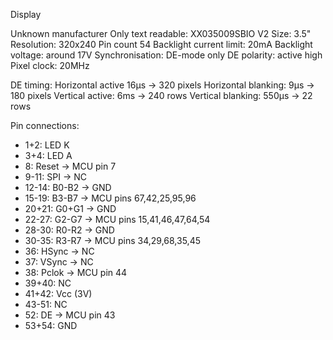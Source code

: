 Display

Unknown manufacturer
Only text readable: XX035009SBIO V2
Size: 3.5"
Resolution: 320x240
Pin count 54
Backlight current limit: 20mA
Backlight voltage: around 17V
Synchronisation: DE-mode only
DE polarity: active high
Pixel clock: 20MHz

DE timing:
Horizontal active 16µs -> 320 pixels
Horizontal blanking: 9µs -> 180 pixels
Vertical active: 6ms -> 240 rows
Vertical blanking: 550µs -> 22 rows

Pin connections:
- 1+2: LED K
- 3+4: LED A
- 8: Reset -> MCU pin 7
- 9-11: SPI -> NC
- 12-14: B0-B2 -> GND
- 15-19: B3-B7 -> MCU pins 67,42,25,95,96
- 20+21: G0+G1 -> GND
- 22-27: G2-G7 -> MCU pins 15,41,46,47,64,54
- 28-30: R0-R2 -> GND
- 30-35: R3-R7 -> MCU pins 34,29,68,35,45
- 36: HSync -> NC
- 37: VSync -> NC
- 38: Pclok -> MCU pin 44
- 39+40: NC
- 41+42: Vcc (3V)
- 43-51: NC
- 52: DE -> MCU pin 43
- 53+54: GND
